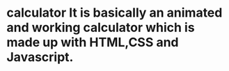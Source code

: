 # calculator It is basically an animated and working calculator which is made up with HTML,CSS and Javascript.
